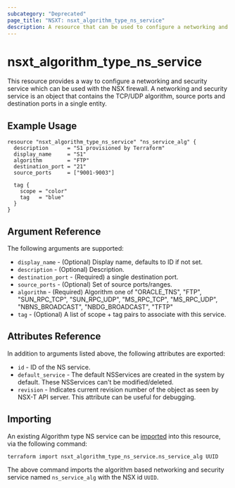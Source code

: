 ```yaml
---
subcategory: "Deprecated"
page_title: "NSXT: nsxt_algorithm_type_ns_service"
description: A resource that can be used to configure a networking and security service on NSX.
---
```


# nsxt_algorithm_type_ns_service

This resource provides a way to configure a networking and security service which can be used with the NSX firewall. A networking and security service is an object that contains the TCP/UDP algorithm, source ports and destination ports in a single entity.

## Example Usage

```hcl
resource "nsxt_algorithm_type_ns_service" "ns_service_alg" {
  description      = "S1 provisioned by Terraform"
  display_name     = "S1"
  algorithm        = "FTP"
  destination_port = "21"
  source_ports     = ["9001-9003"]

  tag {
    scope = "color"
    tag   = "blue"
  }
}
```

## Argument Reference

The following arguments are supported:

* `display_name` - (Optional) Display name, defaults to ID if not set.
* `description` - (Optional) Description.
* `destination_port` - (Required) a single destination port.
* `source_ports` - (Optional) Set of source ports/ranges.
* `algorithm` - (Required) Algorithm one of "ORACLE_TNS", "FTP", "SUN_RPC_TCP", "SUN_RPC_UDP", "MS_RPC_TCP", "MS_RPC_UDP", "NBNS_BROADCAST", "NBDG_BROADCAST", "TFTP"
* `tag` - (Optional) A list of scope + tag pairs to associate with this service.

## Attributes Reference

In addition to arguments listed above, the following attributes are exported:

* `id` - ID of the NS service.
* `default_service` - The default NSServices are created in the system by default. These NSServices can't be modified/deleted.
* `revision` - Indicates current revision number of the object as seen by NSX-T API server. This attribute can be useful for debugging.

## Importing

An existing Algorithm type NS service can be [imported][docs-import] into this resource, via the following command:

[docs-import]: https://developer.hashicorp.com/terraform/cli/import

```shell
terraform import nsxt_algorithm_type_ns_service.ns_service_alg UUID
```

The above command imports the algorithm based networking and security service named `ns_service_alg` with the NSX id `UUID`.
